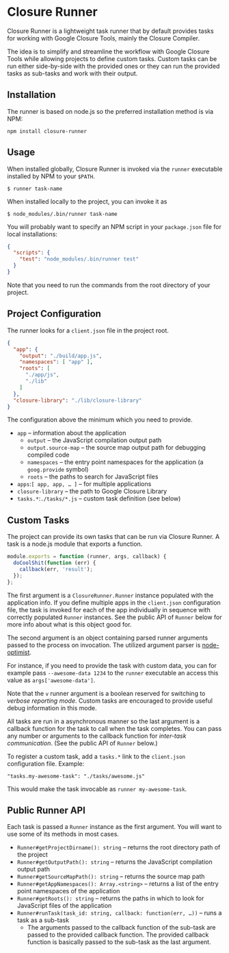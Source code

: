 # Closure Runner

Closure Runner is a lightweight task runner that by default provides tasks for working with Google Closure Tools, mainly the Closure Compiler.

The idea is to simplify and streamline the workflow with Google Closure Tools while allowing projects to define custom tasks. Custom tasks can be run either side-by-side with the provided ones or they can run the provided tasks as sub-tasks and work with their output.

## Installation

The runner is based on node.js so the preferred installation method is via NPM:

    npm install closure-runner

## Usage

When installed globally, Closure Runner is invoked via the `runner` executable installed by NPM to your `$PATH`.

    $ runner task-name

When installed locally to the project, you can invoke it as

    $ node_modules/.bin/runner task-name

You will probably want to specify an NPM script in your `package.json` file for local installations:

```json
{
  "scripts": {
    "test": "node_modules/.bin/runner test"
  }
}
```

Note that you need to run the commands from the root directory of your project.

## Project Configuration

The runner looks for a `client.json` file in the project root.

```json
{
  "app": {
    "output": "./build/app.js",
    "namespaces": [ "app" ],
    "roots": [
      "./app/js",
      "./lib"
    ]
  },
  "closure-library": "./lib/closure-library"
}
```

The configuration above the minimum which you need to provide.

- `app` – information about the application
    - `output` – the JavaScript compilation output path
    - `output.source-map` – the source map output path for debugging compiled code
    - `namespaces` – the entry point namespaces for the application (a `goog.provide` symbol)
    - `roots` – the paths to search for JavaScript files
- `apps`:`[ app, app, … ]` – for multiple applications
- `closure-library` – the path to Google Closure Library
- `tasks.*`:`./tasks/*.js` – custom task definition (see below)

## Custom Tasks

The project can provide its own tasks that can be run via Closure Runner. A task is a node.js module that exports a function.

```js
module.exports = function (runner, args, callback) {
  doCoolShit(function (err) {
    callback(err, 'result');
  });
};
```

The first argument is a `ClosureRunner.Runner` instance populated with the application info. If you define multiple apps in the `client.json` configuration file, the task is invoked for each of the app individually in sequence with correctly populated `Runner` instances. See the public API of `Runner` below for more info about what is this object good for.

The second argument is an object containing parsed runner arguments passed to the process on invocation. The utilized argument parser is [node-optimist](https://github.com/substack/node-optimist).

For instance, if you need to provide the task with custom data, you can for example pass `--awesome-data 1234` to the `runner` executable an access this value as `args['awesome-data']`.

Note that the `v` runner argument is a boolean reserved for switching to *verbose reporting mode*. Custom tasks are encouraged to provide useful debug information in this mode.

All tasks are run in a asynchronous manner so the last argument is a callback function for the task to call when the task completes. You can pass any number or arguments to the callback function for *inter-task communication*. (See the public API of `Runner` below.)

To register a custom task, add a `tasks.*` link to the `client.json` configuration file. Example:

    "tasks.my-awesome-task": "./tasks/awesome.js"

This would make the task invocable as `runner my-awesome-task`.

## Public Runner API

Each task is passed a `Runner` instance as the first argument. You will want to use some of its methods in most cases.

- `Runner#getProjectDirname(): string` – returns the root directory path of the project
- `Runner#getOutputPath(): string` – returns the JavaScript compilation output path
- `Runner#getSourceMapPath(): string` – returns the source map path
- `Runner#getAppNamespaces(): Array.<string>` – returns a list of the entry point namespaces of the application
- `Runner#getRoots(): string` – returns the paths in which to look for JavaScript files of the application
- `Runner#runTask(task_id: string, callback: function(err, …))` – runs a task as a sub-task
    - The arguments passed to the callback function of the sub-task are passed to the provided callback function. The provided callback function is basically passed to the sub-task as the last argument.
